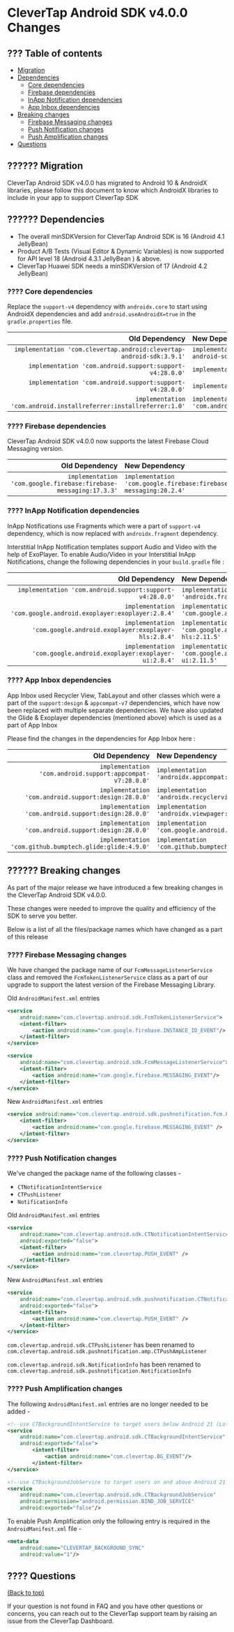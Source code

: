 # CleverTap Android SDK v4.0.0 Changes

## ??? Table of contents

* [Migration](#%EF%B8%8F-migration)
* [Dependencies](#???%EF%B8%8F-dependencies)
    * [Core dependencies](#-core-dependencies)
    * [Firebase dependencies](#-firebase-dependencies)
    * [InApp Notification dependencies](#-inapp-notification-dependencies)
    * [App Inbox dependencies](#-app-inbox-dependencies)
* [Breaking changes](#%EF%B8%8F-breaking-changes)
    * [Firebase Messaging changes](#-firebase-messaging-changes)
    * [Push Notification changes](#-push-notification-changes)
    * [Push Amplification changes](#-push-amplification-changes)
* [Questions](#-questions)

## ?????? Migration

CleverTap Android SDK v4.0.0 has migrated to Android 10 & AndroidX libraries, please follow this document to know which AndroidX libraries to include in your app to support CleverTap SDK

## ?????? Dependencies

* The overall minSDKVersion for CleverTap Android SDK is 16 (Android 4.1 JellyBean)
* Product A/B Tests (Visual Editor & Dynamic Variables) is now supported for API level 18 (Android 4.3.1 JellyBean ) & above. 
* CleverTap Huawei SDK needs a minSDKVersion of 17 (Android 4.2 JellyBean)

### ???? Core dependencies

Replace the `support-v4` dependency with `androidx.core` to start using AndroidX dependencies and add `android.useAndroidX=true` in the `gradle.properties` file.

Old Dependency | New Dependency
---:|:---
`implementation 'com.clevertap.android:clevertap-android-sdk:3.9.1'`| `implementation 'com.clevertap.android:clevertap-android-sdk:4.0.0'`
`implementation 'com.android.support:support-v4:28.0.0'` | `implementation 'androidx.core:core:1.3.0'`
`implementation 'com.android.support:support-v4:28.0.0'`| `implementation 'androidx.fragment:fragment:1.1.0'`
`implementation 'com.android.installreferrer:installreferrer:1.0'` | `implementation 'com.android.installreferrer:installreferrer:2.1'`



### ???? Firebase dependencies

CleverTap Android SDK v4.0.0 now supports the latest Firebase Cloud Messaging version.

Old Dependency | New Dependency
---:|:---
`implementation 'com.google.firebase:firebase-messaging:17.3.3'` | `implementation 'com.google.firebase:firebase-messaging:20.2.4'`

### ???? InApp Notification dependencies

InApp Notifications use Fragments which were a part of `support-v4` dependency, which is now replaced with `androidx.fragment` dependency.

Interstitial InApp Notification templates support Audio and Video with the help of ExoPlayer. To enable Audio/Video in your Interstitial InApp Notifications, change the following dependencies in your `build.gradle` file :

Old Dependency | New Dependency
---:|:---
`implementation 'com.android.support:support-v4:28.0.0'` | `implementation 'androidx.fragment:fragment:1.1.0'`
`implementation 'com.google.android.exoplayer:exoplayer:2.8.4'` | `implementation 'com.google.android.exoplayer:exoplayer:2.11.5'` 
`implementation 'com.google.android.exoplayer:exoplayer-hls:2.8.4'` | `implementation 'com.google.android.exoplayer:exoplayer-hls:2.11.5'`
`implementation 'com.google.android.exoplayer:exoplayer-ui:2.8.4'` | `implementation 'com.google.android.exoplayer:exoplayer-ui:2.11.5'`

### ???? App Inbox dependencies

App Inbox used Recycler View, TabLayout and other classes which were a part of the `support:design` & `appcompat-v7` dependencies, which have now been replaced with multiple separate dependencies.
We have also updated the Glide & Exoplayer dependencies (mentioned above) which is used as a part of App Inbox

Please find the changes in the dependencies for App Inbox here :

Old Dependency | New Dependency
---:|:---
`implementation 'com.android.support:appcompat-v7:28.0.0'` | `implementation 'androidx.appcompat:appcompat:1.2.0'`
`implementation 'com.android.support:design:28.0.0'` | `implementation 'androidx.recyclerview:recyclerview:1.1.0'`
`implementation 'com.android.support:design:28.0.0'` | `implementation 'androidx.viewpager:viewpager:1.0.0'`
`implementation 'com.android.support:design:28.0.0'` | `implementation 'com.google.android.material:material:1.2.1'`
`implementation 'com.github.bumptech.glide:glide:4.9.0'` | `implementation 'com.github.bumptech.glide:glide:4.11.0'`

## ?????? Breaking changes

As part of the major release we have introduced a few breaking changes in the CleverTap Android SDK v4.0.0.

These changes were needed to improve the quality and efficiency of the SDK to serve you better.

Below is a list of all the files/package names which have changed as a part of this release

### ???? Firebase Messaging changes

We have changed the package name of our `FcmMessageListenerService` class and removed the `FcmTokenListenerService` class as a part of our upgrade to support the latest version of the Firebase Messaging Library.

Old `AndroidManifest.xml` entries

```xml
<service
    android:name="com.clevertap.android.sdk.FcmTokenListenerService">
    <intent-filter>
        <action android:name="com.google.firebase.INSTANCE_ID_EVENT"/>
    </intent-filter>
</service>

<service
    android:name="com.clevertap.android.sdk.FcmMessageListenerService">
    <intent-filter>
        <action android:name="com.google.firebase.MESSAGING_EVENT"/>
    </intent-filter>
</service>
```  

New `AndroidManifest.xml` entries

```xml
<service android:name="com.clevertap.android.sdk.pushnotification.fcm.FcmMessageListenerService">
    <intent-filter>
        <action android:name="com.google.firebase.MESSAGING_EVENT" />
    </intent-filter>
</service>
```

### ???? Push Notification changes

We've changed the package name of the following classes -

* `CTNotificationIntentService`
* `CTPushListener`
* `NotificationInfo`

Old `AndroidManifest.xml` entries

```xml
<service
    android:name="com.clevertap.android.sdk.CTNotificationIntentService"
    android:exported="false">
    <intent-filter>
        <action android:name="com.clevertap.PUSH_EVENT" />
    </intent-filter>
</service>
``` 

New `AndroidManifest.xml` entries

```xml
<service
    android:name="com.clevertap.android.sdk.pushnotification.CTNotificationIntentService"
    android:exported="false">
    <intent-filter>
        <action android:name="com.clevertap.PUSH_EVENT" />
    </intent-filter>
</service>
```

`com.clevertap.android.sdk.CTPushListener` has been renamed to `com.clevertap.android.sdk.pushnotification.amp.CTPushAmpListener`

`com.clevertap.android.sdk.NotificationInfo` has been renamed to `com.clevertap.android.sdk.pushnotification.NotificationInfo`

### ???? Push Amplification changes

The following `AndroidManifest.xml` entries are no longer needed to be added -

```xml
<!--use CTBackgroundIntentService to target users below Android 21 (Lollipop)-->
<service
    android:name="com.clevertap.android.sdk.CTBackgroundIntentService"
    android:exported="false">
        <intent-filter>
            <action android:name="com.clevertap.BG_EVENT"/>
        </intent-filter>
</service>

<!--use CTBackgroundJobService to target users on and above Android 21 (Lollipop)-->
<service
    android:name="com.clevertap.android.sdk.CTBackgroundJobService"
    android:permission="android.permission.BIND_JOB_SERVICE"
    android:exported="false"/>
```

To enable Push Amplification only the following entry is required in the `AndroidManifest.xml` file -

```xml
<meta-data
    android:name="CLEVERTAP_BACKGROUND_SYNC"
    android:value="1"/>
```

## ???? Questions
[(Back to top)](#-table-of-contents)

If your question is not found in FAQ and you have other questions or concerns, you can reach out to the CleverTap support team by raising an issue from the CleverTap Dashboard.



